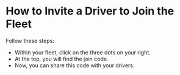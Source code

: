 # How to Invite a Driver to Join the Fleet

Follow these steps:

* Within your fleet, click on the three dots on your right.
* At the top, you will find the join code.
* Now, you can share this code with your drivers.
